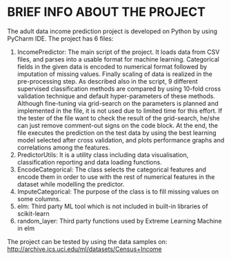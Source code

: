 # BRIEF INFO ABOUT THE PROJECT
The adult data income prediction project is developed on Python by using PyCharm IDE. The project has 6 files:

1.	IncomePredictor: The main script of the project. It loads data from CSV files, and parses into a usable format for machine learning.  Categorical fields in the given data is encoded to numerical format followed by imputation of missing values. Finally scaling of data is realized in the pre-processing step. 
As described also in the script, 9 different supervised classification methods are compared by using 10-fold cross validation technique and default hyper-parameters of these methods. Although fine-tuning via grid-search on the parameters is planned and implemented in the file, it is not used due to limited time for this effort. If the tester of the file want to check the result of the grid-search, he/she can just remove comment-out signs on the code block. 
At the end, the file executes the prediction on the test data by using the best learning model selected after cross validation, and plots performance graphs and correlations among the features. 
2.	PredictorUtils: It is a utility class including data visualisation, classification reporting and data loading functions.
3.	EncodeCategorical: The class selects the categorical features and encode them in order to use with the rest of numerical features in the dataset while modelling the predictor.
4.	ImputeCategorical: The purpose of the class is to fill missing values on some columns.
5.	elm: Third party ML tool which is not included in built-in libraries of scikit-learn
6.	random_layer: Third party functions used by Extreme Learning Machine in elm

The project can be tested by using the data samples on: http://archive.ics.uci.edu/ml/datasets/Census+Income

